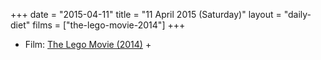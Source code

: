 +++
date = "2015-04-11"
title = "11 April 2015 (Saturday)"
layout = "daily-diet"
films = ["the-lego-movie-2014"]
+++

<ul>
<li class="entry films">Film: <a href="/films/the-lego-movie-2014">The Lego Movie (2014)</a> +</li>
</ul>